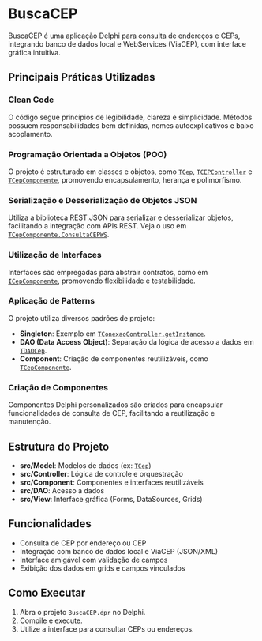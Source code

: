 # BuscaCEP

BuscaCEP é uma aplicação Delphi para consulta de endereços e CEPs, integrando banco de dados local e WebServices (ViaCEP), com interface gráfica intuitiva.

## Principais Práticas Utilizadas

### Clean Code
O código segue princípios de legibilidade, clareza e simplicidade. Métodos possuem responsabilidades bem definidas, nomes autoexplicativos e baixo acoplamento.

### Programação Orientada a Objetos (POO)
O projeto é estruturado em classes e objetos, como [`TCep`](src/Model/uCEPModel.pas), [`TCEPController`](src/Controller/uCEPController.pas) e [`TCepComponente`](src/Component/uCepComponente.Component.pas), promovendo encapsulamento, herança e polimorfismo.

### Serialização e Desserialização de Objetos JSON
Utiliza a biblioteca REST.JSON para serializar e desserializar objetos, facilitando a integração com APIs REST. Veja o uso em [`TCepComponente.ConsultaCEPWS`](src/Component/uCepComponente.Component.pas).

### Utilização de Interfaces
Interfaces são empregadas para abstrair contratos, como em [`ICepComponente`](src/Component/uCepComponente.Intf.pas), promovendo flexibilidade e testabilidade.

### Aplicação de Patterns
O projeto utiliza diversos padrões de projeto:
- **Singleton**: Exemplo em [`TConexaoController.getInstance`](src/Controller/uConexaoController.pas).
- **DAO (Data Access Object)**: Separação da lógica de acesso a dados em [`TDAOCep`](src/DAO/uDAOCep.pas).
- **Component**: Criação de componentes reutilizáveis, como [`TCepComponente`](src/Component/uCepComponente.Component.pas).

### Criação de Componentes
Componentes Delphi personalizados são criados para encapsular funcionalidades de consulta de CEP, facilitando a reutilização e manutenção.

## Estrutura do Projeto

- **src/Model**: Modelos de dados (ex: [`TCep`](src/Model/uCEPModel.pas))
- **src/Controller**: Lógica de controle e orquestração
- **src/Component**: Componentes e interfaces reutilizáveis
- **src/DAO**: Acesso a dados
- **src/View**: Interface gráfica (Forms, DataSources, Grids)

## Funcionalidades

- Consulta de CEP por endereço ou CEP
- Integração com banco de dados local e ViaCEP (JSON/XML)
- Interface amigável com validação de campos
- Exibição dos dados em grids e campos vinculados

## Como Executar

1. Abra o projeto `BuscaCEP.dpr` no Delphi.
2. Compile e execute.
3. Utilize a interface para consultar CEPs ou endereços.
